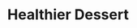 ---
layout: home
title: Healthier Dessert
categories: recipes
permalink: /recipes/healthier-dessert
image: /assets/Category Photos with Labels/Healthier Dessert.jpg
Description: Healthier Desserts
---
